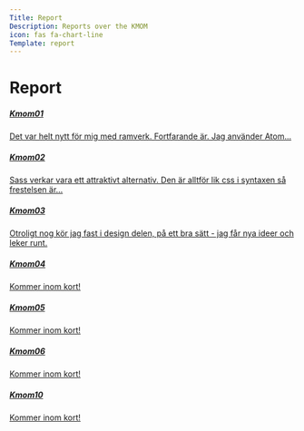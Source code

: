 ```yaml
---
Title: Report
Description: Reports over the KMOM
icon: fas fa-chart-line
Template: report
---
```


Report
==========================

<div class="kmom-box">
  <a href="report/kmom01"><h5>Kmom01</h5>
    <i class="fas fa-chevron-right"></i>
    <p>Det var helt nytt för mig med ramverk. Fortfarande är. Jag använder Atom...</p>
  </a>
</div>

<div class="kmom-box">
  <a href="report/kmom02"><h5>Kmom02</h5>
    <i class="fas fa-chevron-right"></i>
    <p>Sass verkar vara ett attraktivt alternativ. Den är alltför lik css i syntaxen så frestelsen är...</p>
  </a>
</div>

<div class="kmom-box">
<a href="report/kmom03"><h5>Kmom03</h5>
<i class="fas fa-chevron-right"></i>
<p>Otroligt nog kör jag fast i design delen, på ett bra sätt - jag får nya ideer och leker runt.</p></a>
</div>

<div class="kmom-box">
<a href="report/kmom04"><h5>Kmom04</h5>
<i class="fas fa-chevron-right"></i>
<p>Kommer inom kort!</p></a>
</div>

<div class="kmom-box">
<a href="report/kmom05"><h5>Kmom05</h5>
<i class="fas fa-chevron-right"></i>
<p>Kommer inom kort!</p></a>
</div>

<div class="kmom-box">
<a href="report/kmom06"><h5>Kmom06</h5>
<i class="fas fa-chevron-right"></i>
<p>Kommer inom kort!</p></a>
</div>

<div class="kmom-box project">
<a href="report/kmom10"><h5>Kmom10</h5>
<i class="fas fa-chevron-right"></i>
<p>Kommer inom kort!</p></a>
</div>
